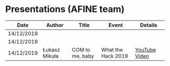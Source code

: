 # Presentations (AFINE team)


| Date | Author  | Title | Event | Details|
|--|--|--|--|--|
|14/12/2019|  | |||
|14/12/2019|  | |||
|14/12/2019| Łukasz Mikuła | COM to me, baby  |What the Hack 2019|[YouTube Video](https://www.youtube.com/watch?v=uhc50qsnTEY)|
